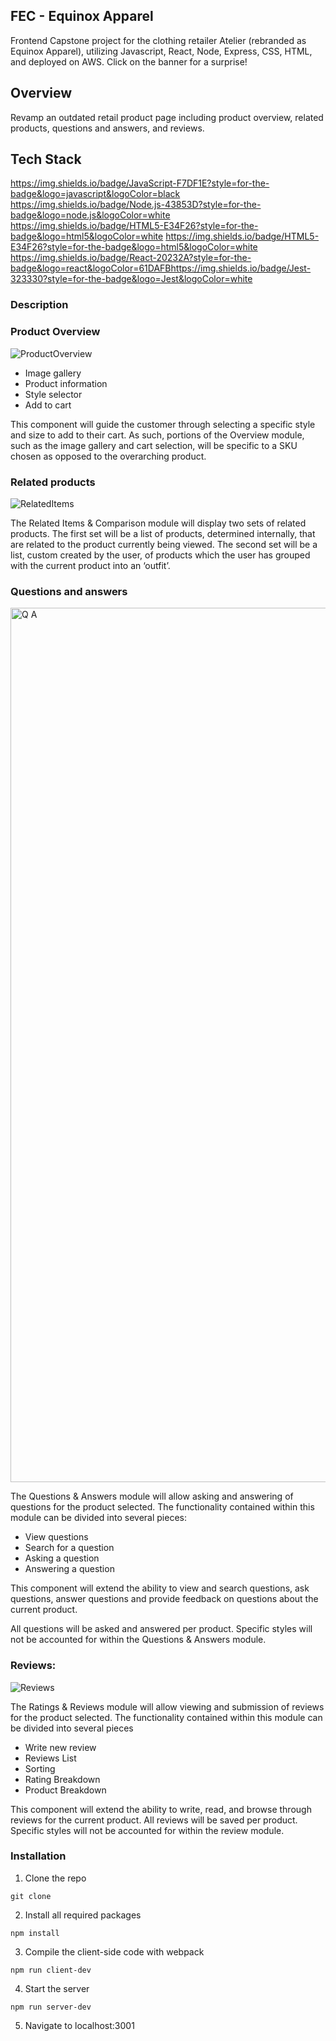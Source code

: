 ## FEC - Equinox Apparel 
Frontend Capstone project for the clothing retailer Atelier (rebranded as Equinox Apparel), utilizing Javascript, React, Node, Express, CSS, HTML, and deployed on AWS. Click on the banner for a surprise!

## Overview
Revamp an outdated retail product page including product overview, related products, questions and answers, and reviews.

## Tech Stack

https://img.shields.io/badge/JavaScript-F7DF1E?style=for-the-badge&logo=javascript&logoColor=black 	https://img.shields.io/badge/Node.js-43853D?style=for-the-badge&logo=node.js&logoColor=white https://img.shields.io/badge/HTML5-E34F26?style=for-the-badge&logo=html5&logoColor=white https://img.shields.io/badge/HTML5-E34F26?style=for-the-badge&logo=html5&logoColor=white https://img.shields.io/badge/React-20232A?style=for-the-badge&logo=react&logoColor=61DAFBhttps://img.shields.io/badge/Jest-323330?style=for-the-badge&logo=Jest&logoColor=white

### Description
### Product Overview

![ProductOverview](https://user-images.githubusercontent.com/108377805/231079145-24e0c7e5-0dc7-4ada-a6f7-848805bfe698.png)

* Image gallery
* Product information
* Style selector
* Add to cart

This component will guide the customer through selecting a specific style and size to add to their cart. As such, portions of the Overview module, such as the image gallery and cart selection, will be specific to a SKU chosen as opposed to the overarching product.

### Related products

![RelatedItems](https://user-images.githubusercontent.com/108377805/231079189-0e0ca9fb-283b-422a-9086-1033edaaf8bb.png)


The Related Items & Comparison module will display two sets of related products.  The first set will be a list of products, determined internally, that are related to the product currently being viewed.  The second set will be a list, custom created by the user, of products which the user has grouped with the current product into an ‘outfit’.

### Questions and answers

<img width="1399" alt="Q A" src="https://user-images.githubusercontent.com/108377805/232840002-a81dd913-f942-4918-897b-dca43c282a56.png">

The Questions & Answers module will allow asking and answering of questions for the product selected.  The functionality contained within this module can be divided into several pieces:

* View questions
* Search for a question
* Asking a question
* Answering a question

This component will extend the ability to view and search questions, ask questions, answer questions and provide feedback on questions about the current product.

All questions will be asked and answered per product.  Specific styles will not be accounted for within the Questions & Answers module.

### Reviews:

![Reviews](https://user-images.githubusercontent.com/108377805/231079237-a4d3139e-cd54-4f20-afd5-21a4cfbb7787.png)

The Ratings & Reviews module will allow viewing and submission of reviews for the product selected.  The functionality contained within this module can be divided into several pieces

* Write new review
* Reviews List
* Sorting
* Rating Breakdown
* Product Breakdown

This component will extend the ability to write, read, and browse through reviews for the current product.
All reviews will be saved per product.  Specific styles will not be accounted for within the review module.

### Installation

1. Clone the repo

```
git clone 
```

2. Install all required packages

```
npm install
```

3. Compile the client-side code with webpack

```
npm run client-dev
```

4. Start the server

```
npm run server-dev
```

5. Navigate to localhost:3001
